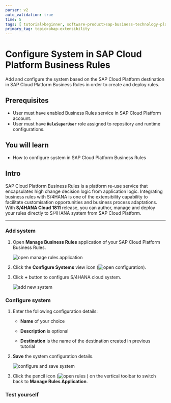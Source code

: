 ```yaml
---
parser: v2
auto_validation: true
time: 5
tags: [ tutorial>beginner, software-product>sap-business-technology-platform, topic>abap-extensibility, software-product>sap-s-4hana-cloud]
primary_tag: topic>abap-extensibility
---
```


# Configure System in SAP Cloud Platform Business Rules
<!-- description --> Add and configure the system based on the SAP Cloud Platform destination in SAP Cloud Platform Business Rules in order to create and deploy rules.

## Prerequisites
  - User must have enabled Business Rules service in SAP Cloud Platform account.
  - User must have **`RuleSuperUser`** role assigned to repository and runtime configurations.


## You will learn
  - How to configure system in SAP Cloud Platform Business Rules

## Intro
SAP Cloud Platform Business Rules is a platform re-use service that encapsulates high change decision logic from application logic. Integrating business rules with S/4HANA is one of the extensibility capability to facilitate customisation opportunities and business process adaptations. With **S/4HANA Cloud 1811** release, you can author, manage and deploy your rules directly to S/4HANA system from SAP Cloud Platform.  

---

### Add system


1. Open **Manage Business Rules** application of your SAP Cloud Platform Business Rules.

    ![open manage rules application](ruleeditor.png)

2. Click the **Configure Systems** view icon (![open configuration](eye.png)).

3. Click **+** button to configure S/4HANA cloud system.

    ![add new system](addsystem.png)


### Configure system


1. Enter the following configuration details:

    - **Name** of your choice

    - **Description** is optional

    - **Destination** is the name of the destination created in previous tutorial

2. **Save** the system configuration details.

    ![configure and save system](configuresystem.png)

3. Click the pencil icon (![open rules](pencil.png) ) on the vertical toolbar to switch back to **Manage Rules Application**.


### Test yourself



